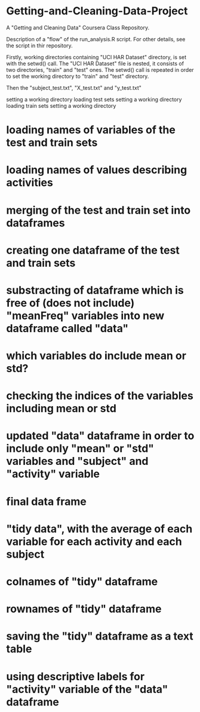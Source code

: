 Getting-and-Cleaning-Data-Project
=================================

A "Getting and Cleaning Data" Coursera Class Repository.

Description of a "flow" of the run_analysis.R script. For other details, see the script in thir repository.

Firstly, working directories containing "UCI HAR Dataset" directory, is set with the setwd() call. The "UCI HAR Dataset" file is nested, it consists of two directories, "train" and "test" ones. The setwd() call is repeated in order to set the working directory to "train" and "test" directory.

Then the "subject_test.txt", "X_test.txt" and "y_test.txt"

setting a working directory
loading test sets
setting a working directory
loading train sets
setting a working directory

# loading names of variables of the test and train sets
# loading names of values describing activities

# merging of the test and train set into dataframes


# creating one dataframe of the test and train sets
# substracting of dataframe which is free of (does not include) "meanFreq" variables into new dataframe called "data"
# which variables do include mean or std?
# checking the indices of the variables including mean or std
# updated "data" dataframe in order to include only "mean" or "std" variables and "subject" and "activity" variable

# final data frame

# "tidy data", with the average of each variable for each activity and each subject
# colnames of "tidy" dataframe
# rownames of "tidy" dataframe
# saving the "tidy" dataframe as a text table
# using descriptive labels for "activity" variable of the "data" dataframe





